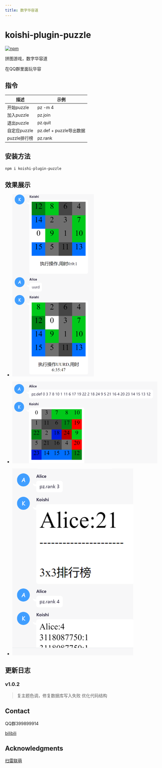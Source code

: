 ```yaml
---
title: 数字华容道
---
```


# koishi-plugin-puzzle

[![npm](https://img.shields.io/npm/v/koishi-plugin-puzzle?style=flat-square)](https://www.npmjs.com/package/koishi-plugin-puzzle)

拼图游戏，数字华容道

在QQ群里面玩华容

## 指令

|描述|示例|
|----|----|
|开始puzzle|pz -m 4|
|加入puzzle|pz.join|
|退出puzzle|pz.quit|
|自定应puzzle|pz.def + puzzle导出数据|
|puzzle排行榜|pz.rank|

## 安装方法

`npm i koishi-plugin-puzzle`

## 效果展示

* ![数字华容道](../../assets/KoishiPlugins/puzzle1.png)

* ![自定义华容道](../../assets/KoishiPlugins/puzzle2.png)

* ![排行榜](../../assets/KoishiPlugins/puzzle3.png)


## 更新日志

### v1.0.2
>复主题色调，修复数据库写入失败
优化代码结构


<!-- CONTACT -->
## Contact

QQ群399899914

[bilibili](https://space.bilibili.com/225995995)

<!-- ACKNOWLEDGMENTS -->
## Acknowledgments

[扫雷联萌](https://tapsss.com)